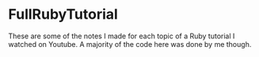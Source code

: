 # FullRubyTutorial
These are some of the notes I made for each topic of a Ruby tutorial I watched on Youtube. A majority of the code here was done by me though.
